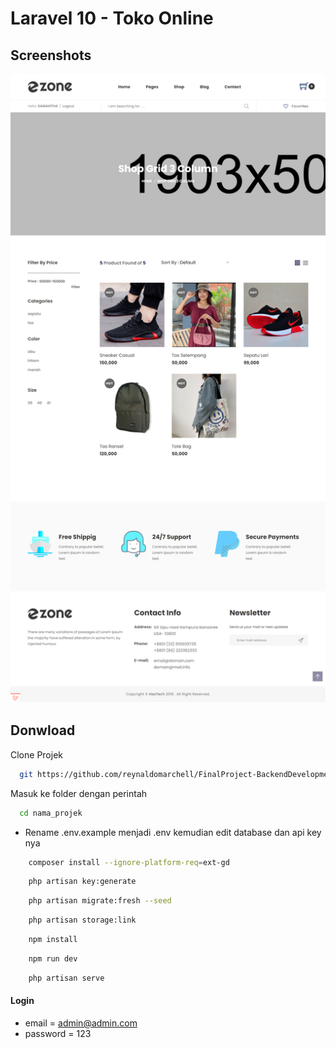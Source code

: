 # Laravel 10 - Toko Online

## Screenshots

![preview img](/preview.png)

## Donwload

Clone Projek

```bash
  git https://github.com/reynaldomarchell/FinalProject-BackendDevelopment-2022.git nama_projek
```

Masuk ke folder dengan perintah

```bash
  cd nama_projek
```

-   Rename .env.example menjadi .env kemudian edit database dan api key nya

```bash
    composer install --ignore-platform-req=ext-gd
```

```bash
    php artisan key:generate
```

```bash
    php artisan migrate:fresh --seed
```

```bash
    php artisan storage:link
```

```bash
    npm install
```

```bash
    npm run dev
```

```bash
    php artisan serve
```

#### Login

-   email = admin@admin.com
-   password = 123
